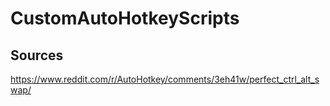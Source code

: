 # CustomAutoHotkeyScripts

## Sources
https://www.reddit.com/r/AutoHotkey/comments/3eh41w/perfect_ctrl_alt_swap/
